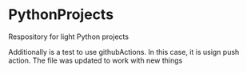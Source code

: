 # PythonProjects
Respository for light Python projects

Additionally is a test to use githubActions. In this case, it is usign push action.
The file was updated to work with new things
